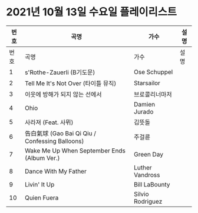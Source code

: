 # 2021년 10월 13일 수요일 플레이리스트

| 번호 | 곡명 | 가수 | 설명 |
|------|------|------|------|
| 번호 | 곡명 | 가수 | 설명 |
| 1 | s'Rothe-Zauerli (B기도문) | Ose Schuppel |  |
| 2 | Tell Me It's Not Over (타이틀 뮤직) | Starsailor |  |
| 3 | 이웃에 방해가 되지 않는 선에서 | 브로콜리너마저 |  |
| 4 | Ohio | Damien Jurado |  |
| 5 | 사라져 (Feat. 사뮈) | 김뜻돌 |  |
| 6 | 告白氣球 (Gao Bai Qi Qiu / Confessing Balloons) | 주걸륜 |  |
| 7 | Wake Me Up When September Ends (Album Ver.) | Green Day |  |
| 8 | Dance With My Father | Luther Vandross |  |
| 9 | Livin' It Up | Bill LaBounty |  |
| 10 | Quien Fuera | Silvio Rodriguez |  |
